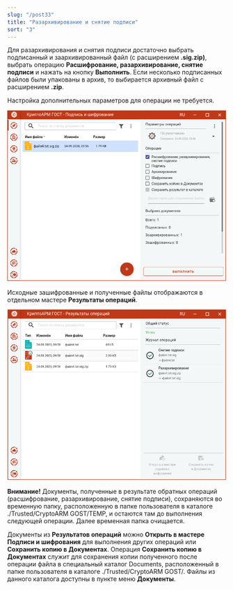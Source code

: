 ```yaml
---
slug: "/post33"
title: "Разархивирование и снятие подписи"
sort: "3"
---
```


Для разархивирования и снятия подписи достаточно выбрать подписанный и заархивированный файл (с расширением **.sig.zip)**, выбрать операцию **Расшифрование, разархивирование, снятие подписи** и нажать на кнопку **Выполнить**. Если несколько подписанных файлов были упакованы в архив, то выбирается архивный файл с расширением **.zip**.

Настройка дополнительных параметров для операции не требуется.

![unpack-unsign.png](./images/unpack-unsign.png "Разархивирование и снятие подписи")

Исходные зашифрованные и полученные файлы отображаются в отдельном мастере **Результаты операций**.

![unpack-unsign-result.png](./images/unpack-unsign-result.png "Результаты разархивирования и снятия подписи")

**Внимание!** Документы, полученные в результате обратных операций (расшифрование, разархивирование, снятие подписи), сохраняются во временную папку, расположенную в папке пользователя в каталоге ./Trusted/CryptoARM GOST/TEMP, и остаются там до выполнения следующей операции. Далее временная папка очищается.

Документы из **Результатов операций** можно **Открыть в мастере Подписи и шифрования** для выполнения других операций или **Сохранить копию в Документах**. Операция **Сохранить копию в Документах** служит для сохранения копии полученного после операции файла в специальный каталог Documents, расположенный в папке пользователя в каталоге ./Trusted/CryptoARM GOST/. Файлы из данного каталога доступны в пункте меню **Документы**.
